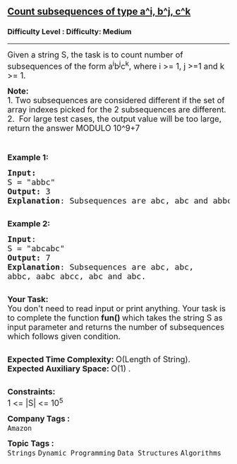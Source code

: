 <h2><a href="https://www.geeksforgeeks.org/problems/count-subsequences-of-type-ai-bj-ck4425/1?page=7&category=Strings&sortBy=submissions">Count subsequences of type a^i, b^j, c^k</a></h2><h3>Difficulty Level : Difficulty: Medium</h3><hr><div class="problems_problem_content__Xm_eO"><p><span style="font-size:18px">Given a string S, the task is to count number of subsequences of the form a<sup>i</sup>b<sup>j</sup>c<sup>k</sup>, where i &gt;= 1, j &gt;=1 and k &gt;= 1.</span></p>

<p><span style="font-size:18px"><strong>Note:</strong>&nbsp;<br>
1.&nbsp;Two subsequences are considered different if the set of array indexes picked for the 2 subsequences are different.<br>
2.&nbsp;&nbsp;For large test cases, the output value will be too large, return the answer MODULO 10^9+7</span></p>

<p>&nbsp;</p>

<p><span style="font-size:18px"><strong>Example 1:</strong></span></p>

<pre><span style="font-size:18px"><strong>Input:</strong>
S = "abbc"
<strong>Output:</strong> 3
<strong>Explanation</strong>: Subsequences are abc, abc and abbc.</span></pre>

<p><br>
<span style="font-size:18px"><strong>Example 2:</strong></span></p>

<pre><span style="font-size:18px"><strong>Input</strong>:
S = "abcabc"
<strong>Output:</strong> 7
<strong>Explanation</strong>: Subsequences are abc, abc,
abbc, aabc abcc, abc and abc.</span></pre>

<p><br>
<span style="font-size:18px"><strong>Your Task:</strong><br>
You don't need to read input or print anything. Your task is to complete the function&nbsp;<strong>fun()&nbsp;</strong>which takes the string S as input parameter and returns the number of subsequences which follows given condition.</span></p>

<p><br>
<span style="font-size:18px"><strong>Expected Time Complexity:&nbsp;</strong>O(Length of String).<br>
<strong>Expected Auxiliary Space:&nbsp;</strong>O(1) .</span></p>

<p><br>
<span style="font-size:18px"><strong>Constraints:</strong><br>
1 &lt;= |S| &lt;= 10<sup>5</sup></span></p>
</div><p><span style=font-size:18px><strong>Company Tags : </strong><br><code>Amazon</code>&nbsp;<br><p><span style=font-size:18px><strong>Topic Tags : </strong><br><code>Strings</code>&nbsp;<code>Dynamic Programming</code>&nbsp;<code>Data Structures</code>&nbsp;<code>Algorithms</code>&nbsp;